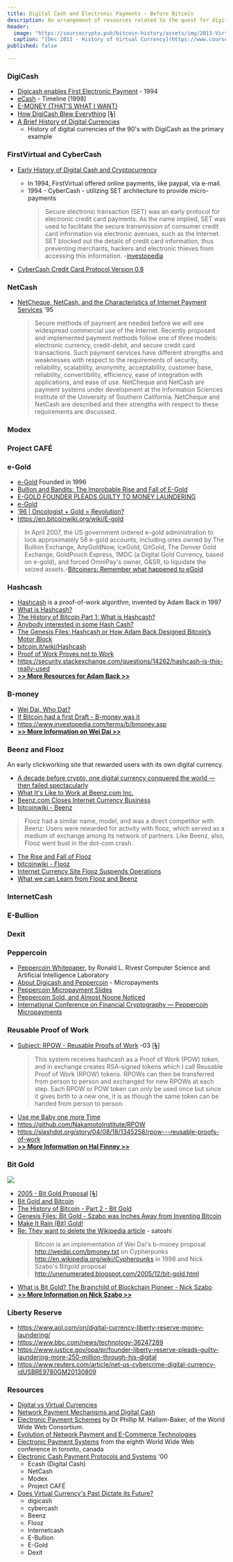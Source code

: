 ```yaml
---
title: Digital Cash and Electronic Payments - Before Bitcoin
description: An arrangement of resources related to the quest for digital cash, before Bitcoin.
header: 
  image: "https://sourcecrypto.pub/bitcoin-history/assets/img/2013-Virtual-Currency-Infographic.png"
  caption: "[Dec 2013 - History of Virtual Currency](https://www.course5i.com/blogs/wp-content/uploads/2013/12/virtual-currency_infographics_new2.pdf)"
published: false

---
```



### DigiCash 
* [Digicash enables First Electronic Payment](https://www.chaum.com/ecash/articles/1994/05-27-94%20-%20World_s%20first%20electronic%20cash%20payment%20over%20computer%20networks.pdf) - 1994
* [eCash](https://www.chaum.com/ecash/) - Timeline [1998]
* [E-MONEY (THAT'S WHAT I WANT)](https://www.wired.com/1994/12/emoney/)
* [How DigiCash Blew Everything](https://satoshiwatch.com/hall-of-fame/dr-david-chaum/in-depth/digicash-blew-everything-david-chaums/) [[**ϟ**](https://cryptome.org/jya/digicrash.htm)]
* [A Brief History of Digital Currencies](https://ebrary.net/7927/education/brief_history_digital_currencies)
  * History of digital currencies of the 90's with DigiCash as the primary example


### FirstVirtual and CyberCash 

* [Early History of Digital Cash and Cryptocurrency](https://medium.com/@danielsfskim/the-early-history-of-digital-cash-and-cryptocurrency-b87436711de0)
  * In 1994, FirstVirtual offered online payments, like paypal, via e-mail.
  * 1994 - CyberCash - utilizing SET architecture to provide micro-payments
    > Secure electronic transaction (SET) was an early protocol for electronic credit card payments. As the name implied, SET was used to facilitate the secure transmission of consumer credit card information via electronic avenues, such as the Internet. SET blocked out the details of credit card information, thus preventing merchants, hackers and electronic thieves from accessing this information. -[investopedia](https://www.investopedia.com/terms/s/secure-electronic-transaction-set.asp)

* [CyberCash Credit Card Protocol Version 0.8](https://tools.ietf.org/html/rfc1898)

### NetCash 

* [NetCheque, NetCash, and the Characteristics of Internet Payment Services](https://quod.lib.umich.edu/j/jep/3336451.0001.126?view=text;rgn=main) '95
  > Secure methods of payment are needed before we will see widespread commercial use of the Internet. Recently proposed and implemented payment methods follow one of three models: electronic currency, credit-debit, and secure credit card transactions. Such payment services have different strengths and weaknesses with respect to the requirements of security, reliability, scalability, anonymity, acceptability, customer base, reliability, convertibility, efficiency, ease of integration with applications, and ease of use. NetCheque and NetCash are payment systems under development at the Information Sciences Institute of the University of Southern California. NetCheque and NetCash are described and their strengths with respect to these requirements are discussed.

### Modex 

### Project CAFÉ 

### e-Gold 
* [e-Gold](https://cs.stanford.edu/people/eroberts/cs201/projects/2010-11/Bitcoins/e-gold.html) Founded in 1996
* [Bullion and Bandits: The Improbable Rise and Fall of E-Gold](https://www.wired.com/2009/06/e-gold/)
* [E-GOLD FOUNDER PLEADS GUILTY TO MONEY LAUNDERING](https://www.wired.com/2008/07/e-gold-founder/)
* [e-Gold](https://medium.com/blockwhat/96-oncologist-gold-revolution-c08a8dc26880)
* [’96 | Oncologist + Gold = Revolution?](https://medium.com/blockwhat/96-oncologist-gold-revolution-c08a8dc26880)
* https://en.bitcoinwiki.org/wiki/E-gold

>In April 2007, the US government ordered e-gold administration to lock approximately 58 e-gold accounts, including ones owned by The Bullion Exchange, AnyGoldNow, IceGold, GitGold, The Denver Gold Exchange, GoldPouch Express, 1MDC (a Digital Gold Currency, based on e-gold), and forced OmniPay's owner, G&SR, to liquidate the seized assets.-[Bitcoiners: Remember what happened to eGold](http://www.economicpolicyjournal.com/2013/04/bitcoiners-remember-what-happened-to.html)

### Hashcash 

* [Hashcash](http://www.hashcash.org/) is a proof-of-work algorithm, invented by Adam Back in 1997
* [What is Hashcash?](https://www.bitcoinmining.com/what-is-hashcash/)
* [The History of Bitcoin Part 1: What is Hashcash?](https://btcmanager.com/the-history-of-bitcoin-part-1-what-is-hashcash/)
* [Anybody interested in some Hash Cash?](https://medium.com/blockwhat/97-anybody-interested-in-some-hash-cash-7fd422dc5e79)
* [The Genesis Files: Hashcash or How Adam Back Designed Bitcoin’s Motor Block](https://bitcoinmagazine.com/articles/genesis-files-hashcash-or-how-adam-back-designed-bitcoins-motor-block/)
* [bitcoin.it/wiki/Hashcash](https://en.bitcoin.it/wiki/Hashcash)
* [Proof of Work Proves not to Work](https://www.cl.cam.ac.uk/~rnc1/proofwork.pdf)
* https://security.stackexchange.com/questions/14262/hashcash-is-this-really-used
* [**>> More Resources for Adam Back >>**](https://sourcecrypto.pub/bitcoin-history/people/adam-back/)
  
### B-money 

* [Wei Dai, Who Dat?](https://medium.com/blockwhat/98-wei-dai-who-dat-f93c4e4bcfc9)
* [If Bitcoin had a first Draft - B-money was it](https://bitcoinmagazine.com/articles/genesis-files-if-bitcoin-had-first-draft-wei-dais-b-money-was-it/)
* https://www.investopedia.com/terms/b/bmoney.asp
* [**>> More Information on Wei Dai >>**](https://sourcecrypto.pub/bitcoin-history/people/wei-dai/)


### Beenz and Flooz 

An early clickworking site that rewarded users with its own digital currency.
* [A decade before crypto, one digital currency conquered the world — then failed spectacularly](https://thehustle.co/beenz-pre-bitcoin-digital-currency)
* [What It's Like to Work at Beenz.com Inc.](https://www.computerworld.com/article/2596386/financial-it/what-it-s-like-to-work-at-beenz-com-inc-.html)
* [Beenz.com Closes Internet Currency Business](https://www.ecommercetimes.com/story/12892.html)
* [bitcoinwiki - Beenz](https://en.bitcoinwiki.org/wiki/Beenz.com)
>Flooz had a similar name, model, and was a direct competitor with Beenz: Users were rewarded for activity with flooz, which served as a medium of exchange among its network of partners. Like Beenz, also, Flooz went bust in the dot-com crash.
* [The Rise and Fall of Flooz](http://mentalfloss.com/article/517911/bitcoin-rise-and-fall-flooz-e-currency)
* [bitcoinwiki - Flooz](https://en.bitcoinwiki.org/wiki/Flooz.com)
* [Internet Currency Site Flooz Suspends Operations](https://www.ecommercetimes.com/story/12704.html)
* [What we can Learn from Flooz and Beenz](https://medium.com/@ParolaAnalytics/bitcoin-etc-what-can-we-learn-from-flooz-and-beenz-73566f140932)

### InternetCash 

### E-Bullion 

### Dexit 

### Peppercoin 

* [Peppercoin Whitepaper](https://people.csail.mit.edu/rivest/pubs/Riv04c.pdf), by Ronald L. Rivest Computer Science and Artificial Intelligence Laboratory
* [About Digicash and Peppercoin](https://www.theguardian.com/technology/2003/feb/25/comment.comment) - Micropayments
* [Peppercoin Micropayment Slides](https://people.csail.mit.edu/rivest/pubs/Riv04c.slides.slides.pdf)
* [Peppercoin Sold, and Almost Noone Noticed](https://www.techdirt.com/articles/20070417/012124.shtml)
* [International Conference on Financial Cryptography — Peppercoin Micropayments](https://link.springer.com/chapter/10.1007/978-3-540-27809-2_2)

### Reusable Proof of Work 

* [Subject: RPOW - Reusable Proofs of Work](https://cryptome.org/rpow.htm) -03 [[**ϟ**](https://nakamotoinstitute.org/finney/rpow/world.html)]
  >This system receives hashcash as a Proof of Work (POW) token, and in exchange creates RSA-signed tokens which I call Reusable Proof of Work (RPOW) tokens.  RPOWs can then be transferred from person to person and exchanged for new RPOWs at each step.  Each RPOW or POW token can only be used once but since it gives birth to a new one, it is as though the same token can be handed from person to person.
* [Use me Baby one more Time](https://medium.com/blockwhat/04-use-me-baby-one-more-time-d0dd599c8357)
* https://github.com/NakamotoInstitute/RPOW
* https://slashdot.org/story/04/08/18/1345258/rpow---reusable-proofs-of-work
* [**>> More Information on Hal Finney >>**](https://sourcecrypto.pub/bitcoin-history/people/hal-finney/)

### Bit Gold 
<a href="https://twitter.com/NickSzabo4/status/1012373493252419584"><img src="https://imgur.com/sKwIgP4l.png" /></a>

* [2005 - Bit Gold Proposal](https://unenumerated.blogspot.com/2005/12/bit-gold.html) [[**ϟ**](https://web.archive.org/web/20140406003811/http://szabo.best.vwh.net/bitgold.html)]
* [Bit Gold and Bitcoin](https://medium.com/@insearchofsatoshi/bit-gold-and-bitcoin-9357176cd420)
* [The History of Bitcoin - Part 2 - Bit Gold](https://btcmanager.com/the-history-of-bitcoin-part-2-bit-gold/)
* [Genesis Files: Bit Gold - Szabo was Inches Away from Inventing Bitcoin](https://bitcoinmagazine.com/articles/genesis-files-bit-gold-szabo-was-inches-away-inventing-bitcoin/)
* [Make It Rain (Bit) Gold!](https://medium.com/blockwhat/98-make-it-rain-bit-gold-dc1bd896827b)
* [Re: They want to delete the Wikipedia article](https://bitcointalk.org/index.php?topic=342.msg4508#msg4508) - satoshi
  >Bitcoin is an implementation of Wei Dai's b-money proposal http://weidai.com/bmoney.txt on Cypherpunks http://en.wikipedia.org/wiki/Cypherpunks in 1998 and Nick Szabo's Bitgold proposal http://unenumerated.blogspot.com/2005/12/bit-gold.html
* [What is Bit Gold? The Brainchild of Blockchain Pioneer - Nick Szabo](https://coincentral.com/what-is-bit-gold-the-brainchild-of-blockchain-pioneer-nick-szabo/)
* [**>> More Information on Nick Szabo >>**](https://sourcecrypto.pub/bitcoin-history/people/nick-szabo/)


### Liberty Reserve 

* https://www.aol.com/on/digital-currency-liberty-reserve-money-laundering/
* https://www.bbc.com/news/technology-36247289
* https://www.justice.gov/opa/pr/founder-liberty-reserve-pleads-guilty-laundering-more-250-million-through-his-digital
* https://www.reuters.com/article/net-us-cybercrime-digital-currency-idUSBRE9780GM20130809

### Resources 

* [Digital vs Virtual Currencies](https://bitcoinmagazine.com/articles/digital-vs-virtual-currencies-1408735507/)
* [Network Payment Mechanisms and Digital Cash](http://ganges.cs.tcd.ie//mepeirce/project.html)
* [Electronic Payment Schemes](https://www.w3.org/Payments/roadmap.html) by Dr Phillip M. Hallam-Baker, of the World Wide Web Consortium.
* [Evolution of Network Payment and E-Commerce Technologies](http://www.bcneuman.com/ecommerce/)
* [Electronic Payment Systems](http://www.ra.ethz.ch/WWW/WWW8/tutorial_5.html) from the eighth World Wide Web conference in toronto, canada
* [Electronic Cash Payment Protocols and Systems](http://www.dmi.unipg.it/bista/didattica/sicurezza-pg/sistemi-pagamento/e-cash-payment.v1.10.20.pdf) '00
  * Ecash (Digital Cash)
  - NetCash
  - Modex
  - Project CAFÉ
* [Does Virtual Currency's Past Dictate its Future?](https://www.mobilepaymentstoday.com/blogs/does-virtual-currencys-past-dictate-its-future-3/)
  * digicash
  * cybercash
  * Beenz
  * Flooz
  * Internetcash
  * E-Bullion
  * E-Gold
  * Dexit